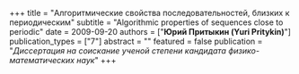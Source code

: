 +++
title = "Алгоритмические свойства последовательностей, близких к периодическим"
subtitle = "Algorithmic properties of sequences close to periodic"
date = 2009-09-20
authors = ["**Юрий Притыкин (Yuri Pritykin)**"]
publication_types = ["7"]
abstract = ""
featured = false
publication = "*Диссертация на соискание ученой степени кандидата физико-математических наук*"
+++

